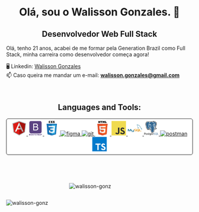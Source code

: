 <h1 align="center">Olá, sou o Walisson Gonzales. 👾</h1>
<h2 align="center">Desenvolvedor Web Full Stack</h2>

Olá, tenho 21 anos, acabei de me formar pela Generation Brazil como Full Stack, minha carreira como desenvolvedor começa agora!
<br>

🖥 Linkedin: [Walisson Gonzales](https://www.linkedin.com/in/walisson-gonzales/) 
<br>
📫 Caso queira me mandar um e-mail: **walisson.gonzales@gmail.com**

<br>

<h2 align="center">Languages and Tools:</h2>
<p align="center" style="background-color: white; border-radius: 5px; border: 1px solid; padding: 5px"> <a href="https://angular.io" target="_blank"> 
  <img src="https://raw.githubusercontent.com/devicons/devicon/master/icons/angularjs/angularjs-original.svg"  alt="angularjs" width="40" height="40"/> </a> <a href="https://getbootstrap.com" target="_blank"> <img src="https://raw.githubusercontent.com/devicons/devicon/master/icons/bootstrap/bootstrap-plain-wordmark.svg" alt="bootstrap" width="40" height="40"/> </a> <a href="https://www.w3schools.com/css/" target="_blank"> <img src="https://raw.githubusercontent.com/devicons/devicon/master/icons/css3/css3-original-wordmark.svg" alt="css3" width="40" height="40"/> </a> <a href="https://www.figma.com/" target="_blank"> <img src="https://www.vectorlogo.zone/logos/figma/figma-icon.svg" alt="figma" width="40" height="40"/> </a> <a href="https://git-scm.com/" target="_blank"> <img src="https://www.vectorlogo.zone/logos/git-scm/git-scm-icon.svg" alt="git" width="40" height="40"/> </a> <a href="https://www.w3.org/html/" target="_blank"> <img src="https://raw.githubusercontent.com/devicons/devicon/master/icons/html5/html5-original-wordmark.svg" alt="html5" width="40" height="40"/> </a> <a href="https://developer.mozilla.org/en-US/docs/Web/JavaScript" target="_blank"> <img src="https://raw.githubusercontent.com/devicons/devicon/master/icons/javascript/javascript-original.svg" alt="javascript" width="40" height="40"/> </a> <a href="https://www.mysql.com/" target="_blank"> <img src="https://raw.githubusercontent.com/devicons/devicon/master/icons/mysql/mysql-original-wordmark.svg" alt="mysql" width="40" height="40"/> </a> <a href="https://www.postgresql.org" target="_blank"> <img src="https://raw.githubusercontent.com/devicons/devicon/master/icons/postgresql/postgresql-original-wordmark.svg" alt="postgresql" width="40" height="40"/> </a> <a href="https://postman.com" target="_blank"> <img src="https://www.vectorlogo.zone/logos/getpostman/getpostman-icon.svg" alt="postman" width="40" height="40"/> </a> <a href="https://www.typescriptlang.org/" target="_blank"> <img src="https://raw.githubusercontent.com/devicons/devicon/master/icons/typescript/typescript-original.svg" alt="typescript" width="40" height="40"/> </a> </p>

<br><br>

<div style="display: flex; flex-direction:column; align-items: center; justify-content: center; width: 90%">
<p><img align="left" src="https://github-readme-stats.vercel.app/api?username=walisson-gonz&show_icons=true&locale=en&theme=dark" alt="walisson-gonz" /></p></div>
<p><img align="left" src="https://github-readme-stats.vercel.app/api/top-langs?username=walisson-gonz&show_icons=true&locale=en&theme=dark" alt="walisson-gonz" /></p><br>
